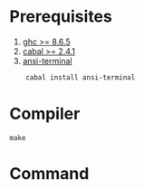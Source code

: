 # Prerequisites

1. [ghc >= 8.6.5](https://www.haskell.org/ghc/download_ghc_8_6_5.html)
2. [cabal >= 2.4.1](https://www.haskell.org/cabal/)
3. [ansi-terminal](https://hackage.haskell.org/package/ansi-terminal) 
```bash 
	cabal install ansi-terminal
```

# Compiler

```
make
```

# Command


